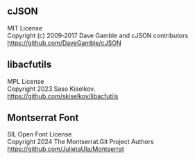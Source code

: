 ## cJSON

MIT License  
Copyright (c) 2009‑2017 Dave Gamble and cJSON contributors  
https://github.com/DaveGamble/cJSON


## libacfutils

MPL License  
Copyright 2023 Saso Kiselkov.  
https://github.com/skiselkov/libacfutils


## Montserrat Font

SIL Open Font License  
Copyright 2024 The Montserrat.Git Project Authors  
https://github.com/JulietaUla/Montserrat